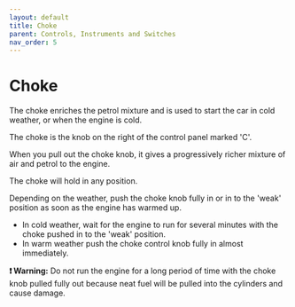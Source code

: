 ```yaml
---
layout: default
title: Choke
parent: Controls, Instruments and Switches
nav_order: 5
---
```


# Choke

The choke enriches the petrol mixture and is used to start the car in cold weather, or when the engine is cold.

The choke is the knob on the right of the control panel marked 'C'.

When you pull out the choke knob, it gives a progressively richer mixture of air and petrol to the engine.

The choke will hold in any position.

Depending on the weather, push the choke knob fully in or in to the 'weak' position as soon as the engine has warmed up.
- In cold weather, wait for the engine to run for several minutes with the choke pushed in to the 'weak' position.
- In warm weather push the choke control knob fully in almost immediately.

**❗️ Warning:** Do not run the engine for a long period of time with the choke knob pulled fully out because neat
fuel will be pulled into the cylinders and cause damage.